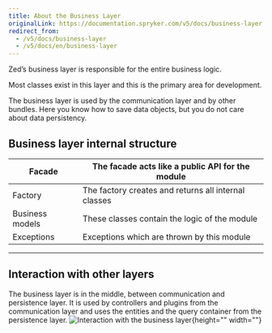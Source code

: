 ```yaml
---
title: About the Business Layer
originalLink: https://documentation.spryker.com/v5/docs/business-layer
redirect_from:
  - /v5/docs/business-layer
  - /v5/docs/en/business-layer
---
```


Zed’s business layer is responsible for the entire business logic.

Most classes exist in this layer and this is the primary area for development.

The business layer is used by the communication layer and by other bundles. Here you know how to save data objects, but you do not care about data persistency.

## Business layer internal structure

| Facade          | The facade acts like a public API for the module     |
| --------------- | ---------------------------------------------------- |
| Factory         | The factory creates and returns all internal classes |
| Business models | These classes contain the logic of the module        |
| Exceptions      | Exceptions which are thrown by this module           |

------

## Interaction with other layers

The business layer is in the middle, between communication and persistence layer. It is used by controllers and plugins from the communication layer and uses the entities and the query container from the persistence layer.
![Interaction with the business layer](https://spryker.s3.eu-central-1.amazonaws.com/docs/Developer+Guide/Back-End/Zed/Business+Layer/business-layer-interaction.png){height="" width=""}
